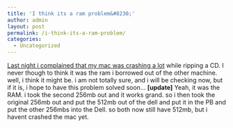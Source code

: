 ```yaml
---
title: 'I think its a ram problem&#8230;'
author: admin
layout: post
permalink: /i-think-its-a-ram-problem/
categories:
  - Uncategorized
---
```

[Last night i complained that my mac was crashing a lot][1] while ripping a CD. I never though to think it was the ram i borrowed out of the other machine. well, i think it might be. i am not totally sure, and i will be checking now, but if it is, i hope to have this problem solved soon&#8230; **[update]** Yeah, it was the RAM. i took the second 256mb out and it works grand. so i then took the original 256mb out and put the 512mb out of the dell and put it in the PB and put the other 256mbs into the Dell. so both now still have 512mb, but i havent crashed the mac yet.

 [1]: http://blog.lotas-smartman.net/archive/2005/03/21/11242.aspx